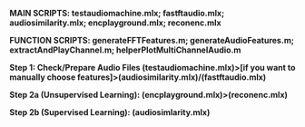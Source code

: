 
**MAIN SCRIPTS: testaudiomachine.mlx; fastftaudio.mlx; audiosimilarity.mlx; encplayground.mlx; reconenc.mlx**

**FUNCTION SCRIPTS: generateFFTFeatures.m; generateAudioFeatures.m; extractAndPlayChannel.m; helperPlotMultiChannelAudio.m**

**Step 1: Check/Prepare Audio Files (testaudiomachine.mlx)>[if you want to manually choose features]>(audiosimilarity.mlx)/(fastftaudio.mlx)**

**Step 2a (Unsupervised Learning): (encplayground.mlx)>(reconenc.mlx)**

**Step 2b (Supervised Learning): (audiosimlarity.mlx)**





